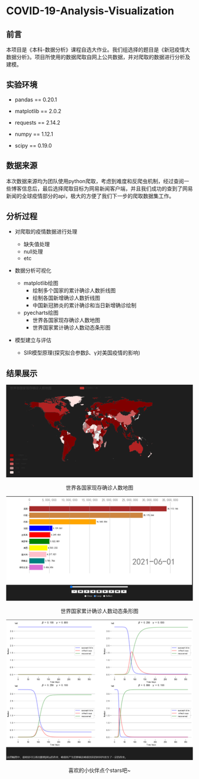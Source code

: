 # COVID-19-Analysis-Visualization

## 前言

本项目是《本科-数据分析》课程自选大作业。我们组选择的题目是《新冠疫情大数据分析》。项目所使用的数据爬取自网上公共数据，并对爬取的数据进行分析及建模。

## 实验环境

- pandas == 0.20.1

- matplotlib == 2.0.2

- requests == 2.14.2

- numpy == 1.12.1

- scipy == 0.19.0

## 数据来源

本次数据来源均为团队使用python爬取，考虑到难度和反爬虫机制，经过查阅一些博客信息后，最后选择爬取目标为网易新闻客户端，并且我们成功的查到了网易新闻的全球疫情部分的api，极大的方便了我们下一步的爬取数据集工作。

## 分析过程

- 对爬取的疫情数据进行处理
  - 缺失值处理
  - null处理
  - etc

- 数据分析可视化
  - matplotlib绘图	
    - 绘制多个国家的累计确诊人数折线图
    - 绘制各国新增确诊人数折线图
    - 中国新冠肺炎的累计确诊和当日新增确诊绘制
  - pyecharts绘图
    - 世界各国家现存确诊人数地图
    - 世界国家累计确诊人数动态条形图

- 模型建立与评估
  - SIR模型原理(探究拟合参数β、γ对美国疫情的影响)

## 结果展示

![image-20230213101116252](ReadMe.assets/image-20230213101116252.png)

<center>世界各国家现存确诊人数地图
    
</center>

![image-20230213101158929](ReadMe.assets/image-20230213101158929.png)

<center>世界国家累计确诊人数动态条形图

![image-20230213101259416](ReadMe.assets/image-20230213101259416.png)



喜欢的小伙伴点个stars吧~
